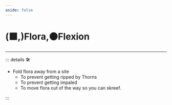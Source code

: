```yaml
---
aside: false
---
```

# (🟩,)<ekos>Flora</ekos>,🟠<motor>Flexion</motor>

---

<!-- =================================================== -->
<!-- =================================================== -->
<!-- =================================================== -->
<!-- =================================================== -->
<!-- =================================================== -->
::: details 🛠

- Fold flora away from a site
    - To prevent getting ripped by Thorns
    - To prevent getting impaled
    - To move flora out of the way so you can skreef.

:::
